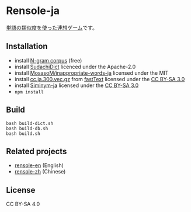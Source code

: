 # Rensole-ja

[単語の類似度を使った連想ゲーム](https://marmooo.github.io/rensole-ja/)です。

## Installation

- install [N-gram corpus](http://www.s-yata.jp/corpus/nwc2010/ngrams/) (free)
- install [SudachiDict](https://github.com/WorksApplications/SudachiDict)
  licenced under the Apache-2.0
- install
  [MosasoM/inappropriate-words-ja](https://github.com/MosasoM/inappropriate-words-ja)
  licensed under the MIT
- install
  [cc.ja.300.vec.gz](https://dl.fbaipublicfiles.com/fasttext/vectors-crawl/cc.ja.300.vec.gz)
  from [fastText](https://fasttext.cc/docs/en/crawl-vectors.html) licensed under
  the [CC BY-SA 3.0](https://creativecommons.org/licenses/by-sa/3.0/)
- install [Siminym-ja](https://github.com/marmooo/siminym-ja) licensed under the
  [CC BY-SA 3.0](https://creativecommons.org/licenses/by-sa/3.0/)
- `npm install`

## Build

```
bash build-dict.sh
bash build-db.sh
bash build.sh
```

## Related projects

- [rensole-en](https://github.com/marmooo/rensole-en) (English)
- [rensole-zh](https://github.com/marmooo/rensole-zh) (Chinese)

## License

CC BY-SA 4.0
